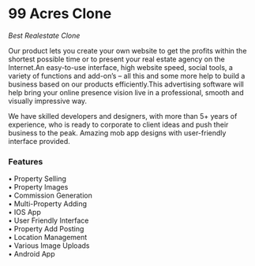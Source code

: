 # 99 Acres Clone
<i>Best Realestate Clone</i>

Our product lets you create your own website to get the profits within the shortest possible time or to present your real estate agency on the Internet.An easy-to-use interface, high website speed, social tools, a variety of functions and add-on’s – all this and some more help to build a business based on our products efficiently.This advertising software will help bring your online presence vision live in a professional, smooth and visually impressive way.

We have skilled developers and designers, with more than 5+ years of experience, who is ready to corporate to client ideas and push their business to the peak. Amazing mob app designs with user-friendly interface provided.

<h3> Features </h3>
• Property Selling<br>
• Property Images<br>
• Commission Generation<br>
• Multi-Property Adding<br>
• IOS App<br>
• User Friendly Interface<br>
• Property Add Posting<br>
• Location Management<br>
• Various Image Uploads<br>
• Android App<br>
